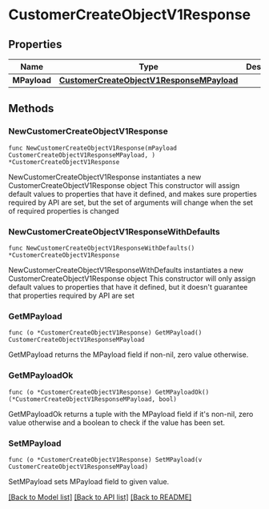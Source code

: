 # CustomerCreateObjectV1Response

## Properties

Name | Type | Description | Notes
------------ | ------------- | ------------- | -------------
**MPayload** | [**CustomerCreateObjectV1ResponseMPayload**](CustomerCreateObjectV1ResponseMPayload.md) |  | 

## Methods

### NewCustomerCreateObjectV1Response

`func NewCustomerCreateObjectV1Response(mPayload CustomerCreateObjectV1ResponseMPayload, ) *CustomerCreateObjectV1Response`

NewCustomerCreateObjectV1Response instantiates a new CustomerCreateObjectV1Response object
This constructor will assign default values to properties that have it defined,
and makes sure properties required by API are set, but the set of arguments
will change when the set of required properties is changed

### NewCustomerCreateObjectV1ResponseWithDefaults

`func NewCustomerCreateObjectV1ResponseWithDefaults() *CustomerCreateObjectV1Response`

NewCustomerCreateObjectV1ResponseWithDefaults instantiates a new CustomerCreateObjectV1Response object
This constructor will only assign default values to properties that have it defined,
but it doesn't guarantee that properties required by API are set

### GetMPayload

`func (o *CustomerCreateObjectV1Response) GetMPayload() CustomerCreateObjectV1ResponseMPayload`

GetMPayload returns the MPayload field if non-nil, zero value otherwise.

### GetMPayloadOk

`func (o *CustomerCreateObjectV1Response) GetMPayloadOk() (*CustomerCreateObjectV1ResponseMPayload, bool)`

GetMPayloadOk returns a tuple with the MPayload field if it's non-nil, zero value otherwise
and a boolean to check if the value has been set.

### SetMPayload

`func (o *CustomerCreateObjectV1Response) SetMPayload(v CustomerCreateObjectV1ResponseMPayload)`

SetMPayload sets MPayload field to given value.



[[Back to Model list]](../README.md#documentation-for-models) [[Back to API list]](../README.md#documentation-for-api-endpoints) [[Back to README]](../README.md)


